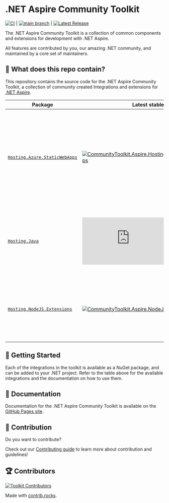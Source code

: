 # .NET Aspire Community Toolkit

[![CI](https://github.com/CommunityToolkit/Aspire/actions/workflows/dotnet-ci.yml/badge.svg)](https://github.com/CommunityToolkit/Aspire/actions/workflows/dotnet-ci.yml) | [![main branch](https://github.com/CommunityToolkit/Aspire/actions/workflows/dotnet-main.yml/badge.svg)](https://github.com/CommunityToolkit/Aspire/actions/workflows/dotnet-main.yml) | [![Latest Release](https://github.com/CommunityToolkit/Aspire/actions/workflows/dotnet-release.yml/badge.svg)](https://github.com/CommunityToolkit/Aspire/actions/workflows/dotnet-release.yml)

The .NET Aspire Community Toolkit is a collection of common components and extensions for development with .NET Aspire.

All features are contributed by you, our amazing .NET community, and maintained by a core set of maintainers.

## 👀 What does this repo contain?

This repository contains the source code for the .NET Aspire Community Toolkit, a collection of community created Integrations and extensions for [.NET Aspire](https://aka.ms/dotnet/aspire).

| Package                                                    | Latest stable                                                                        | Latest Preview                                                                                               | Description                                                                                                                                                                                                                    |
| ---------------------------------------------------------- | ------------------------------------------------------------------------------------ | ------------------------------------------------------------------------------------------------------------ | ------------------------------------------------------------------------------------------------------------------------------------------------------------------------------------------------------------------------------ |
| [`Hosting.Azure.StaticWebApps`][swa-integration-docs]      | [![CommunityToolkit.Aspire.Hosting.Azure.StaticWebApps][swa-shields]][swa-nuget]     | [![CommunityToolkit.Aspire.Hosting.Azure.StaticWebApps][swa-shields-preview]][swa-nuget-preview]             | A hosting integration for the [Azure Static Web Apps emulator](https://learn.microsoft.com/azure/static-web-apps/static-web-apps-cli-overview) (Note: this does not support deployment of a project to Azure Static Web Apps). |
| [`Hosting.Java`][java-integration-docs]                    | [![CommunityToolkit.Aspire.Java][java-shields]][java-nuget]                          | [![CommunityToolkit.Aspire.Hosting.Java][java-shields-preview]][java-nuget-preview]                          | A integration for running Java code in .NET Aspire either using the local JDK or using a container.                                                                                                                            |
| [`Hosting.NodeJS.Extensions`][nodejs-ext-integration-docs] | [![CommunityToolkit.Aspire.NodeJS.Extensions][nodejs-ext-shields]][nodejs-ext-nuget] | [![CommunityToolkit.Aspire.Hosting.NodeJS.Extensions][nodejs-ext-shields-preview]][nodejs-ext-nuget-preview] | An integration that contains some additional extensions for running Node.js applications                                                                                                                                       |

## 🙌 Getting Started

Each of the integrations in the toolkit is available as a NuGet package, and can be added to your .NET project. Refer to the table above for the available integrations and the documentation on how to use them.

## 📃 Documentation

Documentation for the .NET Aspire Community Toolkit is available on the [GitHub Pages site](https://communitytoolkit.github.io/aspire/).

## 🚀 Contribution

Do you want to contribute?

Check out our [Contributing guide](./CONTRIBUTING.md) to learn more about contribution and guidelines!

## 🏆 Contributors

[![Toolkit Contributors](https://contrib.rocks/image?repo=CommunityToolkit/aspire)](https://github.com/CommunityToolkit/aspire/graphs/contributors)

Made with [contrib.rocks](https://contrib.rocks).

[swa-integration-docs]: https://communitytoolkit.github.io/aspire/integrations/hosting-azure-static-web-apps
[swa-shields]: https://img.shields.io/nuget/v/CommunityToolkit.Aspire.Hosting.Azure.StaticWebApps
[swa-nuget]: https://nuget.org/packages/CommunityToolkit.Aspire.Hosting.Azure.StaticWebApps/
[swa-shields-preview]: https://img.shields.io/nuget/v/CommunityToolkit.Aspire.Hosting.Azure.StaticWebApps?label=nuget%20(preview)
[swa-nuget-preview]: https://nuget.org/packages/CommunityToolkit.Aspire.Hosting.Azure.StaticWebApps/absoluteLatest
[java-integration-docs]: https://communitytoolkit.github.io/aspire/integrations/hosting-java
[java-shields]: https://img.shields.io/nuget/v/CommunityToolkit.Aspire.Hosting.Java
[java-nuget]: https://nuget.org/packages/CommunityToolkit.Aspire.Hosting.Java/
[java-shields-preview]: https://img.shields.io/nuget/v/CommunityToolkit.Aspire.Hosting.Java?label=nuget%20(preview)
[java-nuget-preview]: https://nuget.org/packages/CommunityToolkit.Aspire.Hosting.Java/absoluteLatest
[nodejs-ext-integration-docs]: https://communitytoolkit.github.io/aspire/integrations/hosting-nodejs-extensions
[nodejs-ext-shields]: https://img.shields.io/nuget/v/CommunityToolkit.Aspire.Hosting.NodeJS.Extensions
[nodejs-ext-nuget]: https://nuget.org/packages/CommunityToolkit.Aspire.Hosting.NodeJS.Extensions/
[nodejs-ext-shields-preview]: https://img.shields.io/nuget/v/CommunityToolkit.Aspire.Hosting.NodeJS.Extensions?label=nuget%20(preview)
[nodejs-ext-nuget-preview]: https://nuget.org/packages/CommunityToolkit.Aspire.Hosting.NodeJS.Extensions/absoluteLatest
